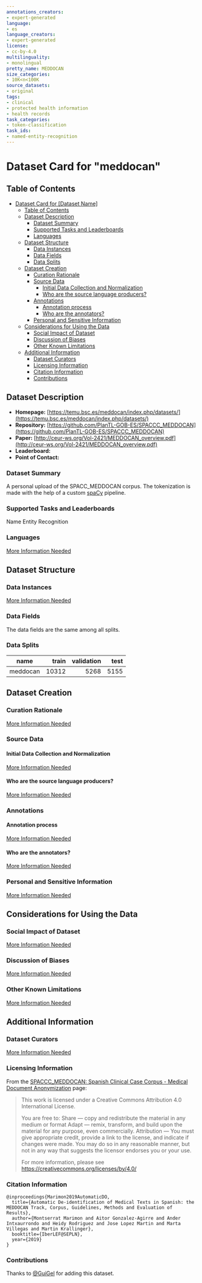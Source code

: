 ```yaml
---
annotations_creators:
- expert-generated
language:
- es
language_creators:
- expert-generated
license:
- cc-by-4.0
multilinguality:
- monolingual
pretty_name: MEDDOCAN
size_categories:
- 10K<n<100K
source_datasets:
- original
tags:
- clinical
- protected health information
- health records
task_categories:
- token-classification
task_ids:
- named-entity-recognition
---
```


# Dataset Card for "meddocan"

## Table of Contents
- [Dataset Card for [Dataset Name]](#dataset-card-for-dataset-name)
  - [Table of Contents](#table-of-contents)
  - [Dataset Description](#dataset-description)
    - [Dataset Summary](#dataset-summary)
    - [Supported Tasks and Leaderboards](#supported-tasks-and-leaderboards)
    - [Languages](#languages)
  - [Dataset Structure](#dataset-structure)
    - [Data Instances](#data-instances)
    - [Data Fields](#data-fields)
    - [Data Splits](#data-splits)
  - [Dataset Creation](#dataset-creation)
    - [Curation Rationale](#curation-rationale)
    - [Source Data](#source-data)
      - [Initial Data Collection and Normalization](#initial-data-collection-and-normalization)
      - [Who are the source language producers?](#who-are-the-source-language-producers)
    - [Annotations](#annotations)
      - [Annotation process](#annotation-process)
      - [Who are the annotators?](#who-are-the-annotators)
    - [Personal and Sensitive Information](#personal-and-sensitive-information)
  - [Considerations for Using the Data](#considerations-for-using-the-data)
    - [Social Impact of Dataset](#social-impact-of-dataset)
    - [Discussion of Biases](#discussion-of-biases)
    - [Other Known Limitations](#other-known-limitations)
  - [Additional Information](#additional-information)
    - [Dataset Curators](#dataset-curators)
    - [Licensing Information](#licensing-information)
    - [Citation Information](#citation-information)
    - [Contributions](#contributions)

## Dataset Description

- **Homepage:** [https://temu.bsc.es/meddocan/index.php/datasets/](https://temu.bsc.es/meddocan/index.php/datasets/)
- **Repository:** [https://github.com/PlanTL-GOB-ES/SPACCC_MEDDOCAN](https://github.com/PlanTL-GOB-ES/SPACCC_MEDDOCAN)
- **Paper:** [http://ceur-ws.org/Vol-2421/MEDDOCAN_overview.pdf](http://ceur-ws.org/Vol-2421/MEDDOCAN_overview.pdf)
- **Leaderboard:**
- **Point of Contact:**

### Dataset Summary

A personal upload of the SPACC_MEDDOCAN corpus. The tokenization is made with the help of a custom [spaCy](https://spacy.io/) pipeline.

### Supported Tasks and Leaderboards

Name Entity Recognition

### Languages

[More Information Needed](https://github.com/huggingface/datasets/blob/master/CONTRIBUTING.md#how-to-contribute-to-the-dataset-cards)

## Dataset Structure

### Data Instances

[More Information Needed](https://github.com/huggingface/datasets/blob/master/CONTRIBUTING.md#how-to-contribute-to-the-dataset-cards)

### Data Fields

The data fields are the same among all splits.

### Data Splits

|  name   |train|validation|test|
|---------|----:|---------:|---:|
|meddocan|10312|5268|5155|

## Dataset Creation

### Curation Rationale

[More Information Needed](https://github.com/huggingface/datasets/blob/master/CONTRIBUTING.md#how-to-contribute-to-the-dataset-cards)

### Source Data

#### Initial Data Collection and Normalization

[More Information Needed](https://github.com/huggingface/datasets/blob/master/CONTRIBUTING.md#how-to-contribute-to-the-dataset-cards)

#### Who are the source language producers?

[More Information Needed](https://github.com/huggingface/datasets/blob/master/CONTRIBUTING.md#how-to-contribute-to-the-dataset-cards)

### Annotations

#### Annotation process

[More Information Needed](https://github.com/huggingface/datasets/blob/master/CONTRIBUTING.md#how-to-contribute-to-the-dataset-cards)

#### Who are the annotators?

[More Information Needed](https://github.com/huggingface/datasets/blob/master/CONTRIBUTING.md#how-to-contribute-to-the-dataset-cards)

### Personal and Sensitive Information

[More Information Needed](https://github.com/huggingface/datasets/blob/master/CONTRIBUTING.md#how-to-contribute-to-the-dataset-cards)

## Considerations for Using the Data

### Social Impact of Dataset

[More Information Needed](https://github.com/huggingface/datasets/blob/master/CONTRIBUTING.md#how-to-contribute-to-the-dataset-cards)

### Discussion of Biases

[More Information Needed](https://github.com/huggingface/datasets/blob/master/CONTRIBUTING.md#how-to-contribute-to-the-dataset-cards)

### Other Known Limitations

[More Information Needed](https://github.com/huggingface/datasets/blob/master/CONTRIBUTING.md#how-to-contribute-to-the-dataset-cards)

## Additional Information

### Dataset Curators

[More Information Needed](https://github.com/huggingface/datasets/blob/master/CONTRIBUTING.md#how-to-contribute-to-the-dataset-cards)

### Licensing Information

From the [SPACCC_MEDDOCAN: Spanish Clinical Case Corpus - Medical Document Anonymization](https://github.com/PlanTL-GOB-ES/SPACCC_MEDDOCAN) page:

> This work is licensed under a Creative Commons Attribution 4.0 International License.
>
> You are free to: Share — copy and redistribute the material in any medium or format Adapt — remix, transform, and build upon the material for any purpose, even commercially. Attribution — You must give appropriate credit, provide a link to the license, and indicate if changes were made. You may do so in any reasonable manner, but not in any way that suggests the licensor endorses you or your use.
>
> For more information, please see https://creativecommons.org/licenses/by/4.0/

### Citation Information

```
@inproceedings{Marimon2019AutomaticDO,
  title={Automatic De-identification of Medical Texts in Spanish: the MEDDOCAN Track, Corpus, Guidelines, Methods and Evaluation of Results},
  author={Montserrat Marimon and Aitor Gonzalez-Agirre and Ander Intxaurrondo and Heidy Rodriguez and Jose Lopez Martin and Marta Villegas and Martin Krallinger},
  booktitle={IberLEF@SEPLN},
  year={2019}
}

```

### Contributions

Thanks to [@GuiGel](https://github.com/GuiGel) for adding this dataset.